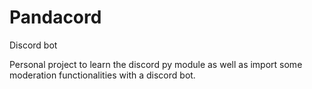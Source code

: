 # Pandacord
Discord bot 

Personal project to learn the discord py module as well as import some moderation functionalities with a discord bot.
